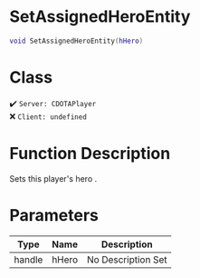 # SetAssignedHeroEntity
```lua
void SetAssignedHeroEntity(hHero)
```
# Class
✔️ `Server: CDOTAPlayer`  
❌ `Client: undefined`  

# Function Description
Sets this player's hero .
# Parameters
Type|Name|Description
--|--|--
handle|hHero|No Description Set
